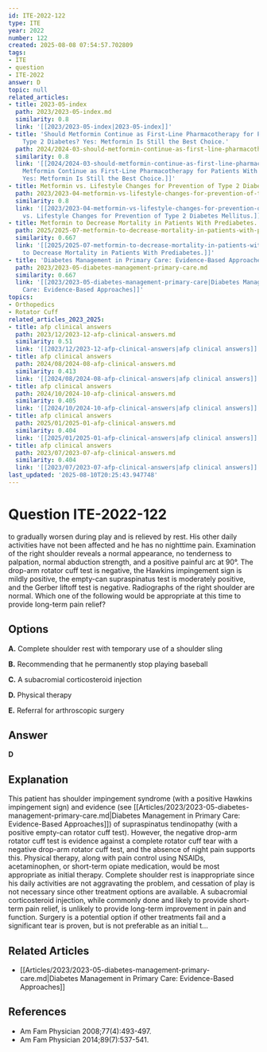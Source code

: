 ```yaml
---
id: ITE-2022-122
type: ITE
year: 2022
number: 122
created: 2025-08-08 07:54:57.702809
tags:
- ITE
- question
- ITE-2022
answer: D
topic: null
related_articles:
- title: 2023-05-index
  path: 2023/2023-05-index.md
  similarity: 0.8
  link: '[[2023/2023-05-index|2023-05-index]]'
- title: 'Should Metformin Continue as First-Line Pharmacotherapy for Patients With
    Type 2 Diabetes? Yes: Metformin Is Still the Best Choice.'
  path: 2024/2024-03-should-metformin-continue-as-first-line-pharmacotherapy-for.md
  similarity: 0.8
  link: '[[2024/2024-03-should-metformin-continue-as-first-line-pharmacotherapy-for|Should
    Metformin Continue as First-Line Pharmacotherapy for Patients With Type 2 Diabetes?
    Yes: Metformin Is Still the Best Choice.]]'
- title: Metformin vs. Lifestyle Changes for Prevention of Type 2 Diabetes Mellitus.
  path: 2023/2023-04-metformin-vs-lifestyle-changes-for-prevention-of-type-2-diab.md
  similarity: 0.8
  link: '[[2023/2023-04-metformin-vs-lifestyle-changes-for-prevention-of-type-2-diab|Metformin
    vs. Lifestyle Changes for Prevention of Type 2 Diabetes Mellitus.]]'
- title: Metformin to Decrease Mortality in Patients With Prediabetes.
  path: 2025/2025-07-metformin-to-decrease-mortality-in-patients-with-prediabetes.md
  similarity: 0.667
  link: '[[2025/2025-07-metformin-to-decrease-mortality-in-patients-with-prediabetes|Metformin
    to Decrease Mortality in Patients With Prediabetes.]]'
- title: 'Diabetes Management in Primary Care: Evidence-Based Approaches'
  path: 2023/2023-05-diabetes-management-primary-care.md
  similarity: 0.667
  link: '[[2023/2023-05-diabetes-management-primary-care|Diabetes Management in Primary
    Care: Evidence-Based Approaches]]'
topics:
- Orthopedics
- Rotator Cuff
related_articles_2023_2025:
- title: afp clinical answers
  path: 2023/12/2023-12-afp-clinical-answers.md
  similarity: 0.51
  link: '[[2023/12/2023-12-afp-clinical-answers|afp clinical answers]]'
- title: afp clinical answers
  path: 2024/08/2024-08-afp-clinical-answers.md
  similarity: 0.413
  link: '[[2024/08/2024-08-afp-clinical-answers|afp clinical answers]]'
- title: afp clinical answers
  path: 2024/10/2024-10-afp-clinical-answers.md
  similarity: 0.405
  link: '[[2024/10/2024-10-afp-clinical-answers|afp clinical answers]]'
- title: afp clinical answers
  path: 2025/01/2025-01-afp-clinical-answers.md
  similarity: 0.404
  link: '[[2025/01/2025-01-afp-clinical-answers|afp clinical answers]]'
- title: afp clinical answers
  path: 2023/07/2023-07-afp-clinical-answers.md
  similarity: 0.404
  link: '[[2023/07/2023-07-afp-clinical-answers|afp clinical answers]]'
last_updated: '2025-08-10T20:25:43.947748'
---
```


# Question ITE-2022-122

to gradually worsen during play and is relieved by rest. His other daily activities have not been affected and he has no nighttime pain. Examination of the right shoulder reveals a normal appearance, no tenderness to palpation, normal abduction strength, and a positive painful arc at 90°. The drop-arm rotator cuff test is negative, the Hawkins impingement sign is mildly positive, the empty-can supraspinatus test is moderately positive, and the Gerber liftoff test is negative. Radiographs of the right shoulder are normal. Which one of the following would be appropriate at this time to provide long-term pain relief?

## Options

**A.** Complete shoulder rest with temporary use of a shoulder sling

**B.** Recommending that he permanently stop playing baseball

**C.** A subacromial corticosteroid injection

**D.** Physical therapy

**E.** Referral for arthroscopic surgery

## Answer

**D**

## Explanation

This patient has shoulder impingement syndrome (with a positive Hawkins impingement sign) and evidence (see [[Articles/2023/2023-05-diabetes-management-primary-care.md|Diabetes Management in Primary Care: Evidence-Based Approaches]])
of supraspinatus tendinopathy (with a positive empty-can rotator cuff test). However, the negative
drop-arm rotator cuff test is evidence against a complete rotator cuff tear with a negative drop-arm rotator
cuff test, and the absence of night pain supports this. Physical therapy, along with pain control using
NSAIDs, acetaminophen, or short-term opiate medication, would be most appropriate as initial therapy.
Complete shoulder rest is inappropriate since his daily activities are not aggravating the problem, and
cessation of play is not necessary since other treatment options are available. A subacromial corticosteroid
injection, while commonly done and likely to provide short-term pain relief, is unlikely to provide
long-term improvement in pain and function. Surgery is a potential option if other treatments fail and a
significant tear is proven, but is not preferable as an initial t...



## Related Articles

- [[Articles/2023/2023-05-diabetes-management-primary-care.md|Diabetes Management in Primary Care: Evidence-Based Approaches]]

## References

- Am Fam Physician  2008;77(4):493-497.
- Am Fam Physician  2014;89(7):537-541.
